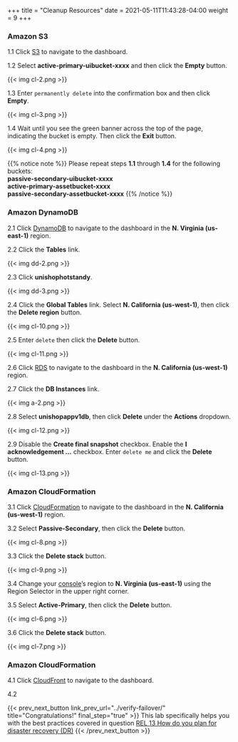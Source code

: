 +++
title = "Cleanup Resources"
date =  2021-05-11T11:43:28-04:00
weight = 9
+++

### Amazon S3

1.1 Click [S3](https://us-east-1.console.aws.amazon.com/s3/home?region=us-east-1#/) to navigate to the dashboard.

1.2 Select **active-primary-uibucket-xxxx** and then click the **Empty** button.

{{< img cl-2.png >}}

1.3 Enter `permanently delete` into the confirmation box and then click **Empty**.

{{< img cl-3.png >}}

1.4 Wait until you see the green banner across the top of the page, indicating the bucket is empty. Then click the **Exit** button.

{{< img cl-4.png >}}

{{% notice note %}}
Please repeat steps **1.1** through **1.4** for the following buckets:</br>
**passive-secondary-uibucket-xxxx**</br>
**active-primary-assetbucket-xxxx**</br>
**passive-secondary-assetbucket-xxxx**
{{% /notice %}}

### Amazon DynamoDB 

2.1 Click [DynamoDB](https://us-east-1.console.aws.amazon.com/dynamodb/home?region=us-east-1#/) to navigate to the dashboard in the **N. Virginia (us-east-1)** region.

2.2 Click the **Tables** link.

{{< img dd-2.png >}}

2.3 Click **unishophotstandy**.

{{< img dd-3.png >}}

2.4 Click the **Global Tables** link.  Select **N. California (us-west-1)**, then click the **Delete region** button.

{{< img cl-10.png >}}

2.5 Enter `delete` then click the **Delete** button.

{{< img cl-11.png >}}

2.6 Click [RDS](https://us-west-1.console.aws.amazon.com/rds/home?region=us-west-1#/) to navigate to the dashboard in the **N. California (us-west-1)** region.

2.7 Click the **DB Instances** link.

{{< img a-2.png >}}

2.8  Select **unishopappv1db**, then click **Delete** under the **Actions** dropdown.

{{< img cl-12.png >}}

2.9  Disable the **Create final snapshot** checkbox. Enable the **I acknowledgement ...** checkbox.  Enter `delete me` and click the **Delete** button.

{{< img cl-13.png >}}

### Amazon CloudFormation

3.1 Click [CloudFormation](https://us-west-1.console.aws.amazon.com/cloudformation/home?region=us-west-1#/) to navigate to the dashboard in the **N. California (us-west-1)** region.

3.2 Select **Passive-Secondary**, then click the **Delete** button.

{{< img cl-8.png >}}

3.3 Click the **Delete stack** button.

{{< img cl-9.png >}}

3.4 Change your [console](https://us-east-1.console.aws.amazon.com/console)’s region to **N. Virginia (us-east-1)** using the Region Selector in the upper right corner.

3.5 Select **Active-Primary**, then click the **Delete** button.

{{< img cl-6.png >}}

3.6 Click the **Delete stack** button.

{{< img cl-7.png >}}

### Amazon CloudFormation

4.1 Click [CloudFront](https://console.aws.amazon.com/cloudfront/home?region=us-east-1#/) to navigate to the dashboard.

4.2 

{{< prev_next_button link_prev_url="../verify-failover/" title="Congratulations!" final_step="true" >}}
This lab specifically helps you with the best practices covered in question [REL 13  How do you plan for disaster recovery (DR)](https://docs.aws.amazon.com/wellarchitected/latest/framework/a-failure-management.html)
{{< /prev_next_button >}}

